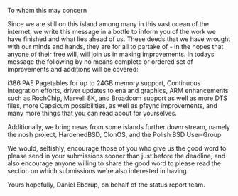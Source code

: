 To whom this may concern

Since we are still on this island among many in this vast ocean of the internet, we write this message in a bottle to inform you of the work we have finished and what lies ahead of us. These deeds that we have wrought with our minds and hands, they are for all to partake of - in the hopes that anyone of their free will, will join us in making improvements. In todays message the following by no means complete or ordered set of improvements and additions will be covered:

i386 PAE Pagetables for up to 24GB memory support, Continuous Integration efforts, driver updates to ena and graphics, ARM enhancements such as RochChip, Marvell 8K, and Broadcom support as well as more DTS files, more Capsicum possibilities, as well as pfsync improvements, and many more things that you can read about for yourselves.

Additionally, we bring news from some islands further down stream, namely the nosh project, HardenedBSD, ClonOS, and the Polish BSD User-Group

We would, selfishly, encourage those of you who give us the good word to please send in your submissions sooner than just before the deadline, and also encourage anyone willing to share the good word to please read the section on which submissions we're also interested in having.

Yours hopefully,
Daniel Ebdrup, on behalf of the status report team.
